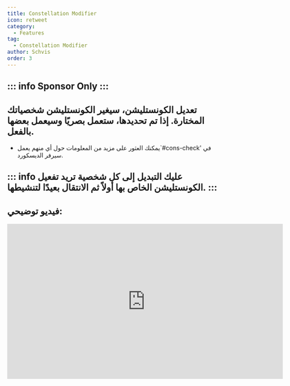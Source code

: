 ```yaml
---
title: Constellation Modifier
icon: retweet
category:
  - Features
tag:
  - Constellation Modifier
author: Schvis
order: 3
---
```

::: info Sponsor Only
:::
---
## تعديل الكونستليشن، سيغير الكونستليشن شخصياتك المختارة. إذا تم تحديدها، ستعمل بصريًا وسيعمل بعضها بالفعل.
- يمكنك العثور على مزيد من المعلومات حول أي منهم يعمل`#⁠cons-check' في سيرفر الديسكورد. 

::: info عليك التبديل إلى كل شخصية تريد تفعيل الكونستليشن الخاص بها أولاً ثم الانتقال بعيدًا لتنشيطها.
:::
---
## فيديو توضيحي:

<div class="iframe-container"><iframe width="640" height="360" src="https://www.youtube.com/embed/S9-g5weE9l8?list=PL5eI1Tb64p56g27qfYk7VuFTz4FK6YrKa" title="Korepi - Constellation Modifier (Sponsor)" frameborder="0" allow="accelerometer; autoplay; clipboard-write; encrypted-media; gyroscope; picture-in-picture; web-share" allowfullscreen></iframe></div>
